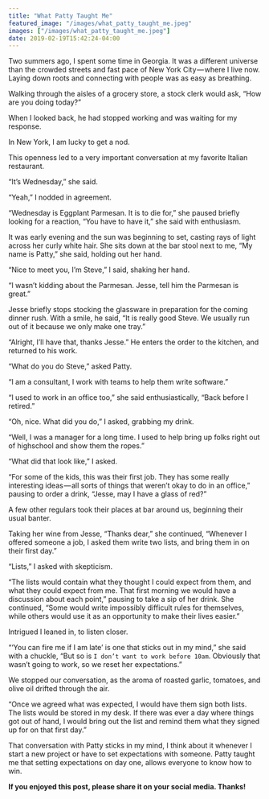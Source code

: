 ```yaml
---
title: "What Patty Taught Me"
featured_image: "/images/what_patty_taught_me.jpeg"
images: ["/images/what_patty_taught_me.jpeg"]
date: 2019-02-19T15:42:24-04:00
---
```


Two summers ago, I spent some time in Georgia. It was a different universe than the crowded streets and fast pace of New York City — where I live now. Laying down roots and connecting with people was as easy as breathing.

Walking through the aisles of a grocery store, a stock clerk would ask, “How are you doing today?”

When I looked back, he had stopped working and was waiting for my response.

In New York, I am lucky to get a nod.

This openness led to a very important conversation at my favorite Italian restaurant.

“It’s Wednesday,” she said.

“Yeah,” I nodded in agreement.

“Wednesday is Eggplant Parmesan. It is to die for,” she paused briefly looking for a reaction, “You have to have it,” she said with enthusiasm.

It was early evening and the sun was beginning to set, casting rays of light across her curly white hair. She sits down at the bar stool next to me, “My name is Patty,” she said, holding out her hand.

“Nice to meet you, I’m Steve,” I said, shaking her hand.

“I wasn’t kidding about the Parmesan. Jesse, tell him the Parmesan is great.”

Jesse briefly stops stocking the glassware in preparation for the coming dinner rush. With a smile, he said, “It is really good Steve. We usually run out of it because we only make one tray.”

“Alright, I’ll have that, thanks Jesse.” He enters the order to the kitchen, and returned to his work.

“What do you do Steve,” asked Patty.

“I am a consultant, I work with teams to help them write software.”

“I used to work in an office too,” she said enthusiastically, “Back before I retired.”

“Oh, nice. What did you do,” I asked, grabbing my drink.

“Well, I was a manager for a long time. I used to help bring up folks right out of highschool and show them the ropes.”

“What did that look like,” I asked.

“For some of the kids, this was their first job. They has some really interesting ideas — all sorts of things that weren’t okay to do in an office,” pausing to order a drink, “Jesse, may I have a glass of red?”

A few other regulars took their places at bar around us, beginning their usual banter.

Taking her wine from Jesse, “Thanks dear,” she continued, “Whenever I offered someone a job, I asked them write two lists, and bring them in on their first day.”

“Lists,” I asked with skepticism.

“The lists would contain what they thought I could expect from them, and what they could expect from me. That first morning we would have a discussion about each point,” pausing to take a sip of her drink. She continued, “Some would write impossibly difficult rules for themselves, while others would use it as an opportunity to make their lives easier.”

Intrigued I leaned in, to listen closer.

“‘You can fire me if I am late’ is one that sticks out in my mind,” she said with a chuckle, “But so is `I don’t want to work before 10am`. Obviously that wasn’t going to work, so we reset her expectations.”

We stopped our conversation, as the aroma of roasted garlic, tomatoes, and olive oil drifted through the air.

“Once we agreed what was expected, I would have them sign both lists. The lists would be stored in my desk. If there was ever a day where things got out of hand, I would bring out the list and remind them what they signed up for on that first day.”

That conversation with Patty sticks in my mind, I think about it whenever I start a new project or have to set expectations with someone. Patty taught me that setting expectations on day one, allows everyone to know how to win.

**If you enjoyed this post, please share it on your social media. Thanks!**